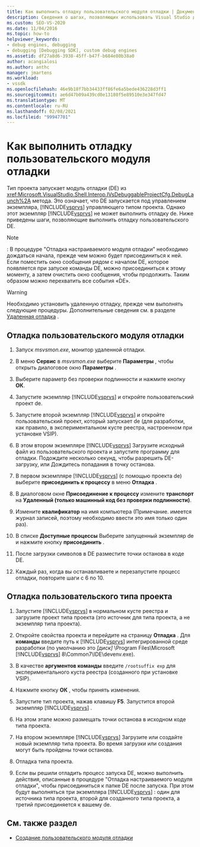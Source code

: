 ```yaml
---
title: Как выполнить отладку пользовательского модуля отладки | Документация Майкрософт
description: Сведения о шагах, позволяющих использовать Visual Studio для отладки пользовательского модуля отладки или пользовательского типа проекта.
ms.custom: SEO-VS-2020
ms.date: 11/04/2016
ms.topic: how-to
helpviewer_keywords:
- debug engines, debugging
- debugging [Debugging SDK], custom debug engines
ms.assetid: df27a8d6-3938-45ff-b47f-b684e80b38a0
author: acangialosi
ms.author: anthc
manager: jmartens
ms.workload:
- vssdk
ms.openlocfilehash: 46e9b18f7bb34433ff86fe6a5bede436228d3ff1
ms.sourcegitcommit: ae6d47b09a439cd0e13180f5e89510e3e347fd47
ms.translationtype: MT
ms.contentlocale: ru-RU
ms.lasthandoff: 02/08/2021
ms.locfileid: "99947701"
---
```

# <a name="how-to-debug-a-custom-debug-engine"></a>Как выполнить отладку пользовательского модуля отладки
Тип проекта запускает модуль отладки (DE) из <xref:Microsoft.VisualStudio.Shell.Interop.IVsDebuggableProjectCfg.DebugLaunch%2A> метода. Это означает, что DE запускается под управлением экземпляра, [!INCLUDE[vsprvs](../../code-quality/includes/vsprvs_md.md)] управляющего типом проекта. Однако этот экземпляр [!INCLUDE[vsprvs](../../code-quality/includes/vsprvs_md.md)] не может выполнить отладку de. Ниже приведены шаги, позволяющие выполнить отладку пользовательского DE.

> [!NOTE]
> : В процедуре "Отладка настраиваемого модуля отладки" необходимо дождаться начала, прежде чем можно будет присоединиться к ней. Если поместить окно сообщения рядом с началом DE, которое появляется при запуске команды DE, можно присоединиться к этому моменту, а затем очистить окно сообщения, чтобы продолжить. Таким образом можно перехватить все события «DE».

> [!WARNING]
> Необходимо установить удаленную отладку, прежде чем выполнять следующие процедуры. Дополнительные сведения см. в разделе [Удаленная отладка](../../debugger/remote-debugging.md) .

## <a name="debug-a-custom-debug-engine"></a>Отладка пользовательского модуля отладки

1. Запуск *msvsmon.exe*, монитор удаленной отладки.

2. В меню **Сервис** в *msvsmon.exe* выберите **Параметры** , чтобы открыть диалоговое окно **Параметры** .

3. Выберите параметр без проверки подлинности и нажмите кнопку **ОК**.

4. Запустите экземпляр [!INCLUDE[vsprvs](../../code-quality/includes/vsprvs_md.md)] и откройте пользовательский проект de.

5. Запустите второй экземпляр [!INCLUDE[vsprvs](../../code-quality/includes/vsprvs_md.md)] и откройте пользовательский проект, который запускает de (для разработки, как правило, в экспериментальном кусте реестра, настроенном при установке VSIP).

6. В этом втором экземпляре [!INCLUDE[vsprvs](../../code-quality/includes/vsprvs_md.md)] Загрузите исходный файл из пользовательского проекта и запустите программу для отладки. Подождите несколько секунд, чтобы разрешить DE-загрузку, или Дождитесь попадания в точку останова.

7. В первом экземпляре [!INCLUDE[vsprvs](../../code-quality/includes/vsprvs_md.md)] (с помощью проекта de) выберите **присоединить к процессу** в меню **Отладка** .

8. В диалоговом окне **Присоединение к процессу** измените **транспорт** на **Удаленный (только машинный код без проверки подлинности)**.

9. Измените **квалификатор** на имя компьютера (Примечание. имеется журнал записей, поэтому необходимо ввести это имя только один раз).

10. В списке **Доступные процессы** Выберите запущенный экземпляр de и нажмите кнопку **присоединить** .

11. После загрузки символов в DE разместите точки останова в коде DE.

12. Каждый раз, когда вы останавливаете и перезапустите процесс отладки, повторите шаги с 6 по 10.

## <a name="debug-a-custom-project-type"></a>Отладка пользовательского типа проекта

1. Запустите [!INCLUDE[vsprvs](../../code-quality/includes/vsprvs_md.md)] в нормальном кусте реестра и загрузите проект типа проекта (это источник для типа проекта, а не экземпляр типа проекта).

2. Откройте свойства проекта и перейдите на страницу **Отладка** . Для **команды** введите путь к [!INCLUDE[vsprvs](../../code-quality/includes/vsprvs_md.md)] интегрированной среде разработки (по умолчанию это *[диск]* \Program Files\Microsoft [!INCLUDE[vsprvs](../../code-quality/includes/vsprvs_md.md)] 8\Common7\IDE\devenv.exe).

3. В качестве **аргументов команды** введите `/rootsuffix exp` для экспериментального куста реестра (созданного при установке VSIP).

4. Нажмите кнопку **ОК** , чтобы принять изменения.

5. Запустите тип проекта, нажав клавишу **F5**. Запустится второй экземпляр [!INCLUDE[vsprvs](../../code-quality/includes/vsprvs_md.md)] .

6. На этом этапе можно размещать точки останова в исходном коде типа проекта.

7. На втором экземпляре [!INCLUDE[vsprvs](../../code-quality/includes/vsprvs_md.md)] Загрузите или создайте новый экземпляр типа проекта. Во время загрузки или создания могут быть пройдены точки останова.

8. Отладка типа проекта.

9. Если вы решили отладить процесс запуска DE, можно выполнить действия, описанные в процедуре "Отладка настраиваемого модуля отладки", чтобы присоединиться к папке DE после запуска. При этом будут выполняться три экземпляра [!INCLUDE[vsprvs](../../code-quality/includes/vsprvs_md.md)] : один для источника типа проекта, второй для созданного типа проекта, а третий присоединяется к вашему de.

## <a name="see-also"></a>См. также раздел
- [Создание пользовательского модуля отладки](../../extensibility/debugger/creating-a-custom-debug-engine.md)
